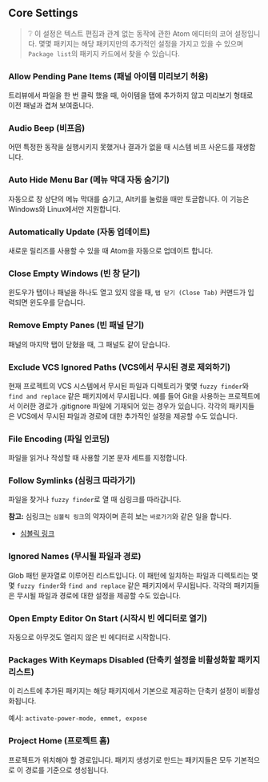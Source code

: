## Core Settings

> :grey_question: 이 설정은 텍스트 편집과 관계 없는 동작에 관한 Atom 에디터의 코어
> 설정입니다. 몇몇 패키지는 해당 패키지만의 추가적인 설정을 가지고 있을 수 있으며
> `Package list`의 패키지 카드에서 찾을 수 있습니다.

### Allow Pending Pane Items (패널 아이템 미리보기 허용)

트리뷰에서 파일을 한 번 클릭 했을 때, 아이템을 탭에 추가하지 않고 미리보기 형태로 이전
패널과 겹쳐 보여줍니다.

### Audio Beep (비프음)

어떤 특정한 동작을 실행시키지 못했거나 결과가 없을 때 시스템 비프 사운드를 재생합니다.

### Auto Hide Menu Bar (메뉴 막대 자동 숨기기)

자동으로 창 상단의 메뉴 막대를 숨기고, Alt키를 눌렀을 때만 토글합니다. 이 기능은
Windows와 Linux에서만 지원합니다.

### Automatically Update (자동 업데이트)

새로운 릴리즈를 사용할 수 있을 때 Atom을 자동으로 업데이트 합니다.

### Close Empty Windows (빈 창 닫기)

윈도우가 탭이나 패널을 하나도 열고 있지 않을 때, `탭 닫기 (Close Tab)` 커맨드가
입력되면 윈도우를 닫습니다.

### Remove Empty Panes (빈 패널 닫기)

패널의 마지막 탭이 닫혔을 때, 그 패널도 같이 닫습니다.

### Exclude VCS Ignored Paths (VCS에서 무시된 경로 제외하기)

현재 프로젝트의 VCS 시스템에서 무시된 파일과 디렉토리가 몇몇 `fuzzy finder`와
`find and replace` 같은 패키지에서 무시됩니다. 예를 들어 Git을 사용하는 프로젝트에서
이러한 경로가 .gitignore 파일에 기재되어 있는 경우가 있습니다. 각각의 패키지들은
VCS에서 무시된 파일과 경로에 대한 추가적인 설정을 제공할 수도 있습니다.

### File Encoding (파일 인코딩)

파일을 읽거나 작성할 때 사용할 기본 문자 세트를 지정합니다.

### Follow Symlinks (심링크 따라가기)

파일을 찾거나 `fuzzy finder`로 열 때 심링크를 따라갑니다.

**참고:** 심링크는 `심볼릭 링크`의 약자이며 흔히 보는 `바로가기`와 같은 일을 합니다.

* [심볼릭 링크](https://ko.wikipedia.org/wiki/%EC%8B%AC%EB%B3%BC%EB%A6%AD_%EB%A7%81%ED%81%AC)

### Ignored Names (무시될 파일과 경로)

Glob 패턴 문자열로 이루어진 리스트입니다. 이 패턴에 일치하는 파일과 디렉토리는 몇몇
`fuzzy finder`와 `find and replace` 같은 패키지에서 무시됩니다. 각각의 패키지들은
무시될 파일과 경로에 대한 설정을 제공할 수도 있습니다.

### Open Empty Editor On Start (시작시 빈 에디터로 열기)

자동으로 아무것도 열리지 않은 빈 에디터로 시작합니다.

### Packages With Keymaps Disabled (단축키 설정을 비활성화할 패키지 리스트)

이 리스트에 추가된 패키지는 해당 패키지에서 기본으로 제공하는 단축키 설정이
비활성화됩니다.

예시: `activate-power-mode, emmet, expose`

### Project Home (프로젝트 홈)

프로젝트가 위치해야 할 경로입니다. 패키지 생성기로 만드는 패키지들은 모두 기본적으로
이 경로를 기준으로 생성됩니다.
